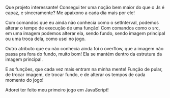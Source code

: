 Que projeto interessante!
Consegui ter uma noção bem maior do que o Js é capaz, e sinceramente? Me apaixono a cada dia mais por ele!

Com comandos que eu ainda não conhecia como o setInterval, podemos alterar o tempo de execução de uma função!
Com comandos como o src, em uma imagem podemos alterar ela, sendo fundo, sendo imagem principal ou uma troca dela, como usei no jogo.

Outro atributo que eu não conhecia ainda foi o overflow, que a imagem não passa pra fora do fundo, muito bom! Ela se mantém dentro da estrutura da imagem principal.

E as funções, que cada vez mais entram na minha mente! 
Função de pular, de trocar imagem, de trocar fundo, e de alterar os tempos de cada momento do jogo!

Adorei ter feito meu primeiro jogo em JavaScript!
